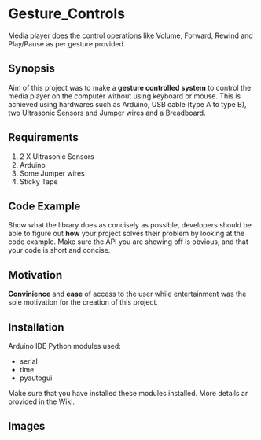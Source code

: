 # Gesture_Controls

Media player does the control operations like Volume, Forward, Rewind and Play/Pause as per gesture provided.

## Synopsis

Aim of this project was to make a **gesture controlled system** to control the media player on the computer without using keyboard or mouse. This is achieved using hardwares such as Arduino, USB cable (type A to type B), two Ultrasonic Sensors and Jumper wires and a Breadboard.

## Requirements

1. 2 X  Ultrasonic Sensors
2. Arduino
3. Some Jumper wires
4. Sticky Tape

## Code Example

Show what the library does as concisely as possible, developers should be able to figure out **how** your project solves their problem by looking at the code example. Make sure the API you are showing off is obvious, and that your code is short and concise.

## Motivation

**Convinience** and **ease** of access to the user while entertainment was the sole motivation for the creation of this project.

## Installation

Arduino IDE
Python modules used:
* serial
* time
* pyautogui

Make sure that you have installed these modules installed.
More details ar provided in the Wiki.

## Images


